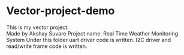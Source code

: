 # Vector-project-demo
This is my vector project.
<br>
Made by Akshay Suvare
Project name: Real Time Weather Monitoring System
Under this folder uart driver code is written.
I2C driver and read/write frame code is written.

